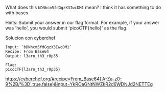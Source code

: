 What does this `bDNhcm5fdGgzX3IwcDM1` mean? I think it has something to do with bases

Hints: 
	Submit your answer in our flag format. For example, if your answer was 'hello', you would submit 'picoCTF{hello}' as the flag.

Solucion
con cyberchef
```
Input: `bDNhcm5fdGgzX3IwcDM1`
Recipe: From Base64
Output: l3arn_th3_r0p35

Flag:
picoCTF{l3arn_th3_r0p35}
```

https://cyberchef.org/#recipe=From_Base64('A-Za-z0-9%2B/%3D',true,false)&input=YkROaGNtNWZkR2d6WDNJd2NETTEg